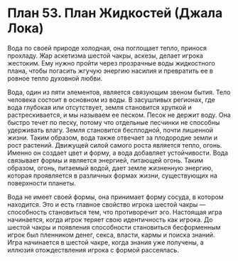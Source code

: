 # План 53. План Жидкостей (Джала Лока)

Вода по своей природе холодная, она поглощает тепло, принося прохладу. Жар аскетизма шестой чакры, аскезы, делает игрока жестоким. Ему нужно пройти через прозрачные воды жидкостного плана, чтобы погасить жгучую энергию насилия и превратить ее в ровное тепло духовной любви.

Вода, один из пяти элементов, является связующим звеном бытия. Тело человека состоит в основном из воды. В засушливых регионах, где вода глубокая или отсутствует, земля становится хрупкой и растрескивается, и мы называем ее песком. Песок не держит воду. Она быстро течет по песку, потому что отдельные песчинки не способны удерживать влагу. Земля становится бесплодной, почти лишенной жизни. Таким образом, вода также отвечает за плодородие земли и рост растений. Движущей силой самого роста является тепло, огонь. Именно он создает цвет и форму, а вода добавляет устойчивости. Вода связывает формы и является энергией, питающей огонь. Таким образом, огонь, питаемый водой, дает земле жизненную энергию, которая проявляется в различных формах жизни, существующих на поверхности планеты.

Вода не имеет своей формы, она принимает форму сосуда, в котором находится. Это и есть главное свойство игрока шестой чакры — способность становиться тем, что противоречит эго. Настоящая игра начинается, когда игрок теряет свою идентичность как игрока. До шестой чакры и появления способности становиться бесформенным игрок был пленником денег, секса, власти, кармы и поиска знаний. Игра начинается в шестой чакре, когда знания уже получены, а иллюзия отождествления игрока с формой рассеялась.
